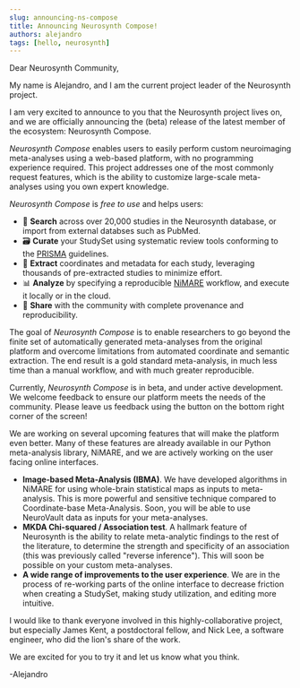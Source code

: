 ```yaml
---
slug: announcing-ns-compose
title: Announcing Neurosynth Compose!
authors: alejandro
tags: [hello, neurosynth]
---
```

Dear Neurosynth Community,

My name is Alejandro, and I am the current project leader of the Neurosynth project.

I am very excited to announce to you that the Neurosynth project lives on, and we are officially announcing the (beta) release of the latest member of the ecosystem: Neurosynth Compose.

_Neurosynth Compose_ enables users to easily perform custom neuroimaging meta-analyses using a web-based platform, with no programming experience required. This project addresses one of the most commonly request features, which is the ability to customize large-scale meta-analyses using you own expert knowledge.

_Neurosynth Compose_ is _free to use_ and helps users:

- 🔎 **Search** across over 20,000 studies in the Neurosynth database, or import from external databses such as PubMed.
- 🗃️ **Curate** your StudySet using systematic review tools conforming to the [PRISMA](https://www.prisma-statement.org/) guidelines.
- 📝 **Extract** coordinates and metadata for each study, leveraging thousands of pre-extracted studies to minimize effort.
- 📊 **Analyze** by specifying a reproducible [NiMARE](https://readthedocs.org/projects/nimare/) workflow, and execute it locally or in the cloud.
- 🔗 **Share** with the community with complete provenance and reproducibility.

The goal of *Neurosynth Compose* is to enable researchers to go beyond the finite set of automatically generated meta-analyses from the original platform and overcome limitations from automated coordinate and semantic extraction. The end result is a gold standard meta-analysis, in much less time than a manual workflow, and with much greater reproducible. 

Currently, *Neurosynth Compose* is in beta, and under active development. We welcome feedback to ensure our platform meets the needs of the community. Please leave us feedback using the button on the bottom right corner of the screen!

We are working on several upcoming features that will make the platform even better. Many of these features are already available in our Python meta-analysis library, NiMARE, and we are actively working on the user facing online interfaces.

- **Image-based Meta-Analysis (IBMA)**. We have developed algorithms in NiMARE for using whole-brain statistical maps as inputs to meta-analysis. This is more powerful and sensitive technique compared to Coordinate-base Meta-Analysis. Soon, you will be able to use NeuroVault data as inputs for your meta-analyses.
- **MKDA Chi-squared / Association test**. A hallmark feature of Neurosynth is the ability to relate meta-analytic findings to the rest of the literature, to determine the strength and specificity of an association (this was previously called "reverse inference"). This will soon be possible on your custom meta-analyses.
- **A wide range of improvements to the user experience**. We are in the process of re-working parts of the online interface to decrease friction when creating a StudySet, making study utilization, and editing more intuitive. 

I would like to thank everyone involved in this highly-collaborative project, but especially James Kent, a postdoctoral fellow, and Nick Lee, a software engineer, who did the lion's share of the work.

We are excited for you to try it and let us know what you think.

-Alejandro
